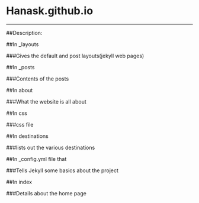 # Hanask.github.io
---
##Description:

##In _layouts

###Gives the default and post layouts(jekyll web pages)

##In _posts

###Contents of the posts

##In about 

###What the website is all about

##In css

###css file

##In destinations

###lists out the various destinations

##In  _config.yml file that

###Tells Jekyll some basics about the project

##In index

###Details about the home page
